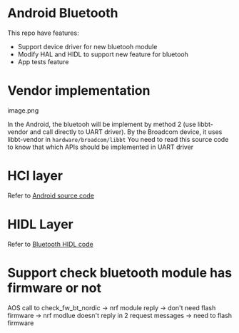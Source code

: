 # Android Bluetooth

This repo have features:
- Support device driver for new bluetooh module
- Modify HAL and HIDL to support new feature for bluetooh
- App tests feature


# Vendor implementation
image.png

In the Android, the bluetooh will be implement by method 2 (use libbt-vendor and call directly
to UART driver).
By the Broadcom device, it uses libbt-vendor in `hardware/broadcom/libbt`
You need to read this source code to know that which APIs should be implemented in UART driver 

# HCI layer 
Refer to [Android source code](https://android.googlesource.com/platform/system/bt/+/refs/tags/android-platform-12.0.0_r16/vendor_libs/linux/)

# HIDL Layer
Refer to [Bluetooth HIDL code]()


# Support check bluetooth module has firmware or not
AOS call to check_fw_bt_nordic 
-> nrf module reply -> don't need flash firmware
-> nrf modlue doesn't reply in 2 request messages -> need to flash firmware

